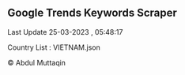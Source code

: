 

## Google Trends Keywords Scraper 
 
Last Update 25-03-2023 , 05:48:17

Country List :
VIETNAM.json



© Abdul Muttaqin 
